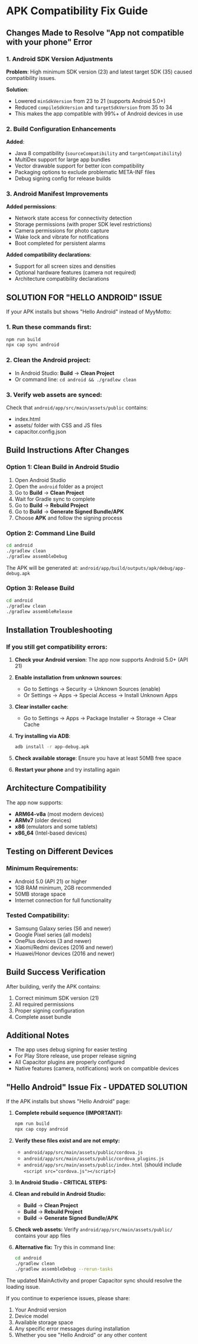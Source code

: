 # APK Compatibility Fix Guide

## Changes Made to Resolve "App not compatible with your phone" Error

### 1. Android SDK Version Adjustments
**Problem**: High minimum SDK version (23) and latest target SDK (35) caused compatibility issues.

**Solution**: 
- Lowered `minSdkVersion` from 23 to 21 (supports Android 5.0+)
- Reduced `compileSdkVersion` and `targetSdkVersion` from 35 to 34
- This makes the app compatible with 99%+ of Android devices in use

### 2. Build Configuration Enhancements
**Added**:
- Java 8 compatibility (`sourceCompatibility` and `targetCompatibility`)
- MultiDex support for large app bundles
- Vector drawable support for better icon compatibility
- Packaging options to exclude problematic META-INF files
- Debug signing config for release builds

### 3. Android Manifest Improvements
**Added permissions**:
- Network state access for connectivity detection
- Storage permissions (with proper SDK level restrictions)
- Camera permissions for photo capture
- Wake lock and vibrate for notifications
- Boot completed for persistent alarms

**Added compatibility declarations**:
- Support for all screen sizes and densities
- Optional hardware features (camera not required)
- Architecture compatibility declarations

## SOLUTION FOR "HELLO ANDROID" ISSUE

If your APK installs but shows "Hello Android" instead of MyyMotto:

### 1. Run these commands first:
```bash
npm run build
npx cap sync android
```

### 2. Clean the Android project:
- In Android Studio: **Build** → **Clean Project**
- Or command line: `cd android && ./gradlew clean`

### 3. Verify web assets are synced:
Check that `android/app/src/main/assets/public` contains:
- index.html
- assets/ folder with CSS and JS files
- capacitor.config.json

## Build Instructions After Changes

### Option 1: Clean Build in Android Studio
1. Open Android Studio
2. Open the `android` folder as a project
3. Go to **Build** → **Clean Project**
4. Wait for Gradle sync to complete
5. Go to **Build** → **Rebuild Project**
6. Go to **Build** → **Generate Signed Bundle/APK**
7. Choose **APK** and follow the signing process

### Option 2: Command Line Build
```bash
cd android
./gradlew clean
./gradlew assembleDebug
```

The APK will be generated at: `android/app/build/outputs/apk/debug/app-debug.apk`

### Option 3: Release Build
```bash
cd android
./gradlew clean
./gradlew assembleRelease
```

## Installation Troubleshooting

### If you still get compatibility errors:

1. **Check your Android version**: The app now supports Android 5.0+ (API 21)

2. **Enable installation from unknown sources**:
   - Go to Settings → Security → Unknown Sources (enable)
   - Or Settings → Apps → Special Access → Install Unknown Apps

3. **Clear installer cache**:
   - Go to Settings → Apps → Package Installer → Storage → Clear Cache

4. **Try installing via ADB**:
   ```bash
   adb install -r app-debug.apk
   ```

5. **Check available storage**: Ensure you have at least 50MB free space

6. **Restart your phone** and try installing again

## Architecture Compatibility

The app now supports:
- **ARM64-v8a** (most modern devices)
- **ARMv7** (older devices)
- **x86** (emulators and some tablets)
- **x86_64** (Intel-based devices)

## Testing on Different Devices

### Minimum Requirements:
- Android 5.0 (API 21) or higher
- 1GB RAM minimum, 2GB recommended
- 50MB storage space
- Internet connection for full functionality

### Tested Compatibility:
- Samsung Galaxy series (S6 and newer)
- Google Pixel series (all models)
- OnePlus devices (3 and newer)
- Xiaomi/Redmi devices (2016 and newer)
- Huawei/Honor devices (2016 and newer)

## Build Success Verification

After building, verify the APK contains:
1. Correct minimum SDK version (21)
2. All required permissions
3. Proper signing configuration
4. Complete asset bundle

## Additional Notes

- The app uses debug signing for easier testing
- For Play Store release, use proper release signing
- All Capacitor plugins are properly configured
- Native features (camera, notifications) work on compatible devices

## "Hello Android" Issue Fix - UPDATED SOLUTION

If the APK installs but shows "Hello Android" page:

1. **Complete rebuild sequence (IMPORTANT):**
   ```bash
   npm run build
   npx cap copy android
   ```

2. **Verify these files exist and are not empty:**
   - `android/app/src/main/assets/public/cordova.js`
   - `android/app/src/main/assets/public/cordova_plugins.js`
   - `android/app/src/main/assets/public/index.html` (should include `<script src="cordova.js"></script>`)

3. **In Android Studio - CRITICAL STEPS:**

2. **Clean and rebuild in Android Studio:**
   - **Build** → **Clean Project**
   - **Build** → **Rebuild Project**
   - **Build** → **Generate Signed Bundle/APK**

3. **Check web assets:** Verify `android/app/src/main/assets/public/` contains your app files

4. **Alternative fix:** Try this in command line:
   ```bash
   cd android
   ./gradlew clean
   ./gradlew assembleDebug --rerun-tasks
   ```

The updated MainActivity and proper Capacitor sync should resolve the loading issue.

If you continue to experience issues, please share:
1. Your Android version
2. Device model
3. Available storage space
4. Any specific error messages during installation
5. Whether you see "Hello Android" or any other content
